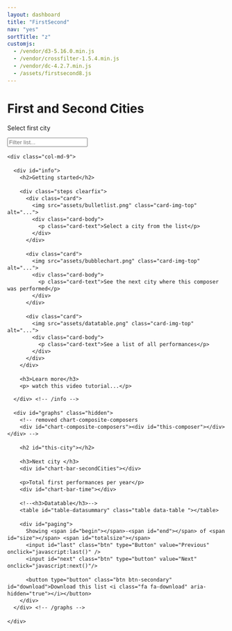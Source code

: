 ```yaml
---
layout: dashboard
title: "FirstSecond"
nav: "yes"
sortTitle: "z"
customjs:
  - /vendor/d3-5.16.0.min.js
  - /vendor/crossfilter-1.5.4.min.js
  - /vendor/dc-4.2.7.min.js
  - /assets/firstsecond8.js
---
```


<div class="banner">
  <div class="container-fluid">
  	<div class="header">
  	 	  	<div class="title">
  					<h1>First and Second Cities</h1>
  				</div>
  	</div>
    <div class="row">
      <div class="col-md-3">
        <p>Select first city</p>
      </div>
      <div class="col-md-9">
        <p id="datacount"></p>
      </div>
    </div>
  </div>
</div>


<!-- DATA -->
<div class="container-fluid dashboard">
	<div class="row">
    <div class="col-md-3">
      <!-- LH -->
      <div id="triangle-down"></div>
      <input id="filter" class="form-control" placeholder="Filter list...">
      <div id="filterCities"></div>
    </div>

    <div class="col-md-9">

      <div id="info">
        <h2>Getting started</h2>

        <div class="steps clearfix">
          <div class="card">
            <img src="assets/bulletlist.png" class="card-img-top" alt="...">
            <div class="card-body">
              <p class="card-text">Select a city from the list</p>
            </div>
          </div>

          <div class="card">
            <img src="assets/bubblechart.png" class="card-img-top" alt="...">
            <div class="card-body">
              <p class="card-text">See the next city where this composer was performed</p>
            </div>
          </div>

          <div class="card">
            <img src="assets/datatable.png" class="card-img-top" alt="...">
            <div class="card-body">
              <p class="card-text">See a list of all performances</p>
            </div>
          </div>
        </div>

        <h3>Learn more</h3>
        <p> watch this video tutorial...</p>

<!--
        <div class="steps">
          <img src="assets/bulletlist.png" />
          <img src="assets/bubblechart.png" />
          <img src="assets/datatable.png" />
        </div>

        <p>Select a composer from the list on the left</p>
        <ul>
          <li>see where they were performed</li>
          <li>see a list of all their performances</li>
          <li>optionally select a range of years from the <i>Total performances</i> graph to filter</li>
        </ul>
        <p>Then select another composer to explore the data further...</p>
-->

      </div> <!-- /info -->

      <div id="graphs" class="hidden">
        <!-- removed chart-composite-composers
        <div id="chart-composite-composers"><div id="this-composer"></div></div> -->

        <h2 id="this-city"></h2>

        <h3>Next city </h3>
        <div id="chart-bar-secondCities"></div>

        <p>Total first performances per year</p>
        <div id="chart-bar-time"></div>

        <!--<h3>Datatable</h3>-->
        <table id="table-datasummary" class="table data-table "></table>

        <div id="paging">
          Showing <span id="begin"></span>-<span id="end"></span> of <span id="size"></span> <span id="totalsize"></span>
          <input id="last" class="btn" type="Button" value="Previous" onclick="javascript:last()" />
          <input id="next" class="btn" type="button" value="Next" onclick="javascript:next()"/>

          <button type="button" class="btn btn-secondary" id="download">Download this list <i class="fa fa-download" aria-hidden="true"></i></button>
        </div>
      </div> <!-- /graphs -->

    </div>
  </div>
</div>

